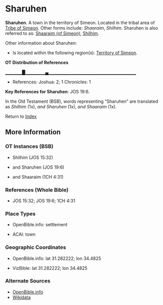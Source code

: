 # Sharuhen
**Sharuhen**. 
A town in the territory of Simeon. 
Located in the tribal area of [Tribe of Simeon](../../../groups/md/acai/Simeon.md). 
Other forms include: 
*Shaaraim*, *Shilhim*. 
Sharuhen is also referred to as: 
[Shaaraim (of Simeon)](Shaaraim.2.md), [Shilhim](Shilhim.md). 




Other information about Sharuhen:


* Is located within the following region(s): 
[Territory of Simeon](TerritoryOfSimeon.md). 


**OT Distribution of References**

▁▁▁▁▁█▁▁▁▁▁▁▄▁▁▁▁▁▁▁▁▁▁▁▁▁▁▁▁▁▁▁▁▁▁▁▁▁▁
* References: Joshua: 2; 1 Chronicles: 1



**Key References for Sharuhen**: 
JOS 19:6. 


In the Old Testament (BSB), words representing “Sharuhen” are translated as 
*Shilhim* (1x), *and Sharuhen* (1x), *and Shaaraim* (1x). 




Return to [Index](00-Index.md)

## More Information

### OT Instances (BSB)

* Shilhim (JOS 15:32)

* and Sharuhen (JOS 19:6)

* and Shaaraim (1CH 4:31)



### References (Whole Bible)

* JOS 15:32; JOS 19:6; 1CH 4:31


### Place Types

* OpenBible.info: settlement

* ACAI: town



### Geographic Coordinates

* OpenBible.info: lat 31.282222; lon 34.4825

* VizBible: lat 31.282222; lon 34.4825



### Alternate Sources

* [OpenBible.info](https://www.openbible.info/geo/ancient/a887d36)
* [Wikidata](http://www.wikidata.org/entity/Q1548392)



